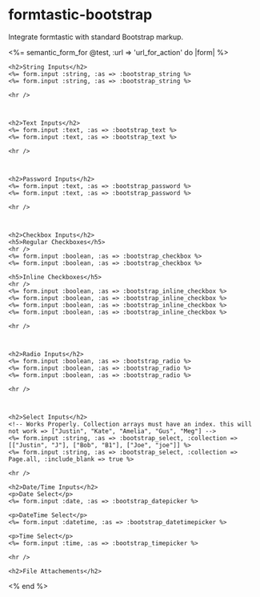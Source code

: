 formtastic-bootstrap
====================

Integrate formtastic with standard Bootstrap markup.


<%= semantic_form_for @test, :url => 'url_for_action' do |form| %>
	
	<h2>String Inputs</h2>
	<%= form.input :string, :as => :bootstrap_string %>
	<%= form.input :string, :as => :bootstrap_string %>

	<hr />



	<h2>Text Inputs</h2>
	<%= form.input :text, :as => :bootstrap_text %>
	<%= form.input :text, :as => :bootstrap_text %>

	<hr />



	<h2>Password Inputs</h2>
	<%= form.input :text, :as => :bootstrap_password %>
	<%= form.input :text, :as => :bootstrap_password %>

	<hr />



	<h2>Checkbox Inputs</h2>
	<h5>Regular Checkboxes</h5>
	<hr />
	<%= form.input :boolean, :as => :bootstrap_checkbox %>
	<%= form.input :boolean, :as => :bootstrap_checkbox %>

	<h5>Inline Checkboxes</h5>
	<hr />
	<%= form.input :boolean, :as => :bootstrap_inline_checkbox %>
	<%= form.input :boolean, :as => :bootstrap_inline_checkbox %>
	<%= form.input :boolean, :as => :bootstrap_inline_checkbox %>
	<%= form.input :boolean, :as => :bootstrap_inline_checkbox %>

	<hr />



	<h2>Radio Inputs</h2>
	<%= form.input :boolean, :as => :bootstrap_radio %>
	<%= form.input :boolean, :as => :bootstrap_radio %>
	<%= form.input :boolean, :as => :bootstrap_radio %>

	<hr />



	<h2>Select Inputs</h2>
	<!-- Works Properly. Collection arrays must have an index. this will not work => ["Justin", "Kate", "Amelia", "Gus", "Meg"] -->
	<%= form.input :string, :as => :bootstrap_select, :collection => [["Justin", "J"], ["Bob", "B1"], ["Joe", "joe"]] %>
	<%= form.input :string, :as => :bootstrap_select, :collection => Page.all, :include_blank => true %>

	<hr />

	<h2>Date/Time Inputs</h2>
	<p>Date Select</p>
	<%= form.input :date, :as => :bootstrap_datepicker %>

	<p>DateTime Select</p>
	<%= form.input :datetime, :as => :bootstrap_datetimepicker %>

	<p>Time Select</p>
	<%= form.input :time, :as => :bootstrap_timepicker %>

	<hr />

	<h2>File Attachements</h2>

<% end %>